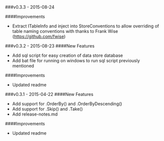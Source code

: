###v0.3.3 - 2015-08-24
 
####Improvements
  - Extract ITableInfo and inject into StoreConventions to allow overriding of table naming conventions with thanks to Frank Wise (https://github.com/fwise)

###v0.3.2 - 2015-08-23
####New Features
 - Add sql script for easy creation of data store database
 - Add bat file for running on windows to run sql script previously mentioned
 
####Improvements
  - Updated readme

###v0.3.1 - 2015-04-22
####New Features
 - Add support for .OrderBy() and .OrderByDescending()
 - Add support for .Skip() and .Take()
 - Add release-notes.md

####Improvements
  - Updated readme
